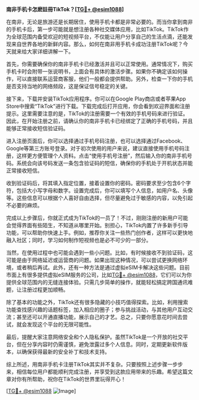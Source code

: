 **南非手机卡怎麽註冊TikTok？[[TG💪+ @esim1088](https://t.me/s/esim1088)]**

在南非，无论是旅游还是长期居住，使用手机卡都是非常必要的。而当你拿到南非的手机卡后，第一步可能就是想注册各种社交媒体应用，比如TikTok。TikTok作为全球范围内备受欢迎的短视频平台，不仅能让用户分享自己的生活点滴，还能发现来自世界各地的新鲜内容。那么，如何在南非用手机卡成功注册TikTok呢？今天就来给大家详细讲解一下。

首先，你需要确保你的南非手机卡已经激活并且可以正常使用。通常情况下，购买手机卡时会附带一张说明书，上面会有具体的激活步骤。如果你不确定该如何操作，可以直接联系运营商客服，他们一般都会提供帮助。另外，检查一下你的手机是否支持当地的网络频段，这是保证信号稳定的关键。

接下来，下载并安装TikTok应用程序。你可以在Google Play商店或者苹果App Store中搜索“TikTok”进行下载。下载完成后打开应用，你会看到欢迎界面和注册提示。这里需要注意的是，TikTok的注册需要一个有效的手机号码来进行验证。因此，在开始注册之前，请确认你的南非手机卡已经绑定了正确的手机号码，并且能够正常接收短信验证码。

进入注册页面后，你可以选择通过手机号码注册，也可以选择通过Facebook、Google等第三方账号登录。对于初次使用的用户来说，建议直接使用手机号码注册，这样更方便管理个人资料。点击“使用手机号注册”，然后输入你的南非手机号码。系统会向该号码发送一条包含验证码的短信，确保你的手机处于开机状态并能正常接收短信。

收到验证码后，将其填入指定位置，接着设置你的密码。密码要求至少包含6个字符，包括大小写字母和数字。设置完成后，你可以填写个人信息，如用户名、头像等。这些信息可以根据个人喜好自由选择，但尽量避免过于敏感的内容，以免引起不必要的麻烦。

完成以上步骤后，你就正式成为TikTok的一员了！不过，刚刚注册的新用户可能会觉得界面有些陌生，不知道从哪里开始。别担心，TikTok内置了许多新手引导功能，可以帮助你快速上手。例如，推荐你关注一些热门创作者，这样可以更快地融入社区；同时，学习如何制作短视频也是必不可少的一部分。

当然，在使用过程中也可能会遇到一些小问题。比如，有时候接收不到验证码，这可能是由于网络延迟或运营商的问题。如果出现这种情况，可以尝试更换网络环境，或者稍后再试。此外，还有一种方法是通过虚拟eSIM卡解决这些问题。目前市面上有很多提供虚拟eSIM服务的公司，比如[TG💪+ @esim1088](https://t.me/s/esim1088)，它们可以为你提供全球范围内的无缝连接体验。只需几步简单的操作，就能轻松搞定跨国通讯难题，让注册过程更加顺畅。

除了基本的功能之外，TikTok还有很多隐藏的小技巧值得探索。比如，利用搜索功能查找感兴趣的话题标签，加入相应的圈子；参与挑战活动，与其他用户互动交流；甚至还可以开通直播功能，展示自己的才艺。总之，只要你愿意花时间去尝试，就会发现这个平台的无限可能性。

最后，提醒大家注意网络安全和个人隐私保护。虽然TikTok是一个开放的社交平台，但在分享内容时仍需谨慎，避免泄露过多个人信息。同时，定期更新软件版本，以确保获得最新的安全补丁和技术支持。

综上所述，用南非手机卡注册TikTok其实并不复杂。只要按照上述步骤一步步来，相信每位用户都能顺利完成注册，并享受到这款应用带来的乐趣。希望这篇文章对你有所帮助，祝你在TikTok的世界里玩得开心！

[[TG💪+ @esim1088](https://t.me/s/esim1088) ![Image](https://i.postimg.cc/4NQfJmqS/Snipaste-2025-05-13-00-14-12.png)]